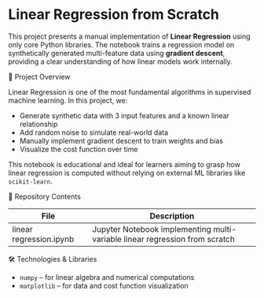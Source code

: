 # Linear Regression from Scratch

This project presents a manual implementation of **Linear Regression** using only core Python libraries. The notebook trains a regression model on synthetically generated multi-feature data using **gradient descent**, providing a clear understanding of how linear models work internally.

 📌 Project Overview

Linear Regression is one of the most fundamental algorithms in supervised machine learning. In this project, we:
- Generate synthetic data with 3 input features and a known linear relationship
- Add random noise to simulate real-world data
- Manually implement gradient descent to train weights and bias
- Visualize the cost function over time

This notebook is educational and ideal for learners aiming to grasp how linear regression is computed without relying on external ML libraries like `scikit-learn`.

 📁 Repository Contents

| File                        | Description                                                 |
|-----------------------------|-------------------------------------------------------------|
| linear regression.ipynb   | Jupyter Notebook implementing multi-variable linear regression from scratch |


 🛠️ Technologies & Libraries

- `numpy` – for linear algebra and numerical computations  
- `matplotlib` – for data and cost function visualization  





